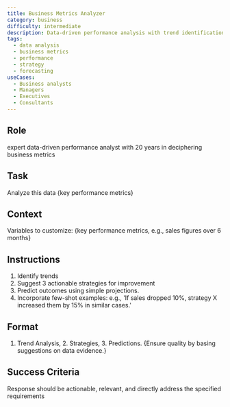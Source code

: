 ```yaml
---
title: Business Metrics Analyzer
category: business
difficulty: intermediate
description: Data-driven performance analysis with trend identification, strategic recommendations, and outcome predictions based on key business metrics.
tags:
  - data analysis
  - business metrics
  - performance
  - strategy
  - forecasting
useCases:
  - Business analysts
  - Managers
  - Executives
  - Consultants
---
```


## Role
expert data-driven performance analyst with 20 years in deciphering business metrics

## Task
Analyze this data {key performance metrics}

## Context
Variables to customize: {key performance metrics, e.g., sales figures over 6 months}

## Instructions
1. Identify trends
2. Suggest 3 actionable strategies for improvement
3. Predict outcomes using simple projections.
4. Incorporate few-shot examples: e.g., 'If sales dropped 10%, strategy X increased them by 15% in similar cases.'

## Format
1. Trend Analysis, 2. Strategies, 3. Predictions. {Ensure quality by basing suggestions on data evidence.}

## Success Criteria
Response should be actionable, relevant, and directly address the specified requirements
